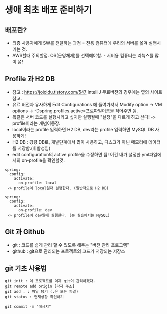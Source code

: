 # 생애 최초 배포 준비하기

## 배포란?
- 최종 사용자에게 SW를 전달하는 과정 = 전용 컴퓨터에 우리의 서버를 옮겨 실행시키는 것.
- AWS할때 주의할점. OS(운영체제)를 선택해야함. - 서버용 컴퓨터는 리눅스를 많이 씀!

## Profile 과 H2 DB
- 참고 : https://jojoldu.tistory.com/547 intelliJ 무료버전의 경우에는 옆의 사이트 참고.
- 유료 버전과 유사하게 Edit Configurations 에 들여가셔서 Modify option -> VM options -> -Dspring.profiles.active=프로파일이름을 적어주면 됨.
- 똑같은 서버 코드를 실행시키고 싶지만 실행될때 "설정"을 다르게 하고 싶다! -> profile이라는 개념이등장.
- local이라는 profile 입력하면 H2 DB, dev라는 profile 입력하면 MySQL DB 사용하게!
- H2 DB : 경량 DB로, 개발단계에서 많이 사용하고, 디스크가 아닌 메모리에 데이터를 저장함.(휘발성임)
- edit configuration의 active profile을 수정하면 됨! 이건 내가 설정한 yml파일에서의 on-profile을 확인할것.
```
spring:
  config:
    activate:
      on-profile: local
 -> profile이 local일때 실행한다. (일반적으로 H2 DB)
 
spring:
  config:
    activate:
      on-profile: dev
 -> profile이 dev일때 실행한다. (본 실습에서는 MySQL)
```

## Git 과 Github
- git : 코드를 쉽게 관리 할 수 있도록 해주는 "버전 관리 프로그램"
- github : git으로 관리되는 프로젝트의 코드가 저장되는 저장소

## git 기초 사용법
```
git init : 이 프로젝트를 이제 git이 관리하겠다.
git remote add origin [각자 주소]
git add . : 파일 담기 (.은 모든 파일) 
git status : 현재상황 확인하기

git commit -m "메세지"

```